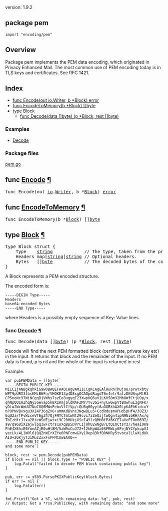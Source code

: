 version: 1.9.2
## package pem

  `import "encoding/pem"`

## Overview

Package pem implements the PEM data encoding, which originated in Privacy
Enhanced Mail. The most common use of PEM encoding today is in TLS keys and
certificates. See RFC 1421.

## Index

- [func Encode(out io.Writer, b *Block) error](#Encode)
- [func EncodeToMemory(b *Block) []byte](#EncodeToMemory)
- [type Block](#Block)
  - [func Decode(data []byte) (p *Block, rest []byte)](#Decode)

### Examples

- [Decode](#example_Decode)

### Package files
 [pem.go](//github.com/golang/go/blob/2ea7d3461bb41d0ae12b56ee52d43314bcdb97f9/src/encoding/pem/pem.go)

<h2 id="Encode">func <a href="//github.com/golang/go/blob/2ea7d3461bb41d0ae12b56ee52d43314bcdb97f9/src/encoding/pem/pem.go#L245">Encode</a>
    <a href="#Encode">¶</a></h2>
<pre>func Encode(out <a href="/io/">io</a>.<a href="/io/#Writer">Writer</a>, b *<a href="#Block">Block</a>) <a href="/builtin/#error">error</a></pre>


<h2 id="EncodeToMemory">func <a href="//github.com/golang/go/blob/2ea7d3461bb41d0ae12b56ee52d43314bcdb97f9/src/encoding/pem/pem.go#L303">EncodeToMemory</a>
    <a href="#EncodeToMemory">¶</a></h2>
<pre>func EncodeToMemory(b *<a href="#Block">Block</a>) []<a href="/builtin/#byte">byte</a></pre>


<h2 id="Block">type <a href="//github.com/golang/go/blob/2ea7d3461bb41d0ae12b56ee52d43314bcdb97f9/src/encoding/pem/pem.go#L17">Block</a>
    <a href="#Block">¶</a></h2>
<pre>type Block struct {
<span id="Block.Type"></span>    Type    <a href="/builtin/#string">string</a>            <span class="comment">// The type, taken from the preamble (i.e. &#34;RSA PRIVATE KEY&#34;).</span>
<span id="Block.Headers"></span>    Headers map[<a href="/builtin/#string">string</a>]<a href="/builtin/#string">string</a> <span class="comment">// Optional headers.</span>
<span id="Block.Bytes"></span>    Bytes   []<a href="/builtin/#byte">byte</a>            <span class="comment">// The decoded bytes of the contents. Typically a DER encoded ASN.1 structure.</span>
}</pre>

A Block represents a PEM encoded structure.

The encoded form is:

    -----BEGIN Type-----
    Headers
    base64-encoded Bytes
    -----END Type-----

where Headers is a possibly empty sequence of Key: Value lines.

<h3 id="Decode">func <a href="//github.com/golang/go/blob/2ea7d3461bb41d0ae12b56ee52d43314bcdb97f9/src/encoding/pem/pem.go#L68">Decode</a>
    <a href="#Decode">¶</a></h3>
<pre>func Decode(data []<a href="/builtin/#byte">byte</a>) (p *<a href="#Block">Block</a>, rest []<a href="/builtin/#byte">byte</a>)</pre>

Decode will find the next PEM formatted block (certificate, private key etc) in
the input. It returns that block and the remainder of the input. If no PEM data
is found, p is nil and the whole of the input is returned in rest.

<a id="example_Decode"></a>
Example:

    var pubPEMData = []byte(`
    -----BEGIN PUBLIC KEY-----
    MIICIjANBgkqhkiG9w0BAQEFAAOCAg8AMIICCgKCAgEAlRuRnThUjU8/prwYxbty
    WPT9pURI3lbsKMiB6Fn/VHOKE13p4D8xgOCADpdRagdT6n4etr9atzDKUSvpMtR3
    CP5noNc97WiNCggBjVWhs7szEe8ugyqF23XwpHQ6uV1LKH50m92MbOWfCtjU9p/x
    qhNpQQ1AZhqNy5Gevap5k8XzRmjSldNAFZMY7Yv3Gi+nyCwGwpVtBUwhuLzgNFK/
    yDtw2WcWmUU7NuC8Q6MWvPebxVtCfVp/iQU6q60yyt6aGOBkhAX0LpKAEhKidixY
    nP9PNVBvxgu3XZ4P36gZV6+ummKdBVnc3NqwBLu5+CcdRdusmHPHd5pHf4/38Z3/
    6qU2a/fPvWzceVTEgZ47QjFMTCTmCwNt29cvi7zZeQzjtwQgn4ipN9NibRH/Ax/q
    TbIzHfrJ1xa2RteWSdFjwtxi9C20HUkjXSeI4YlzQMH0fPX6KCE7aVePTOnB69I/
    a9/q96DiXZajwlpq3wFctrs1oXqBp5DVrCIj8hU2wNgB7LtQ1mCtsYz//heai0K9
    PhE4X6hiE0YmeAZjR0uHl8M/5aW9xCoJ72+12kKpWAa0SFRWLy6FejNYCYpkupVJ
    yecLk/4L1W0l6jQQZnWErXZYe0PNFcmwGXy1Rep83kfBRNKRy5tvocalLlwXLdUk
    AIU+2GKjyT3iMuzZxxFxPFMCAwEAAQ==
    -----END PUBLIC KEY-----
    and some more`)

    block, rest := pem.Decode(pubPEMData)
    if block == nil || block.Type != "PUBLIC KEY" {
        log.Fatal("failed to decode PEM block containing public key")
    }

    pub, err := x509.ParsePKIXPublicKey(block.Bytes)
    if err != nil {
        log.Fatal(err)
    }

    fmt.Printf("Got a %T, with remaining data: %q", pub, rest)
    // Output: Got a *rsa.PublicKey, with remaining data: "and some more"


